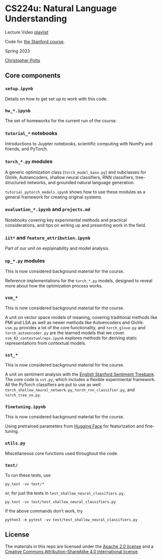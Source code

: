 # CS224u: Natural Language Understanding

Lecture Video [playlist](https://www.youtube.com/playlist?list=PLoROMvodv4rOwvldxftJTmoR3kRcWkJBp)

Code for [the Stanford course](http://web.stanford.edu/class/cs224u/).

Spring 2023

[Christopher Potts](http://web.stanford.edu/~cgpotts/)


## Core components


### `setup.ipynb`

Details on how to get set up to work with this code.


### `hw_*.ipynb`

The set of homeworks for the current run of the course.


### `tutorial_*` notebooks

Introductions to Juypter notebooks, scientific computing with NumPy and friends, and PyTorch.


### `torch_*.py` modules

A generic optimization class (`torch_model_base.py`) and subclasses for GloVe, Autoencoders, shallow neural classifiers, RNN classifiers, tree-structured networks, and grounded natural language generation.

`tutorial_pytorch_models.ipynb` shows how to use these modules as a general framework for creating original systems.


### `evaluation_*.ipynb` and `projects.md`

Notebooks covering key experimental methods and practical considerations, and tips on writing up and presenting work in the field.


### `iit*` and `feature_attribution.ipynb`

Part of our unit on explainability and model analysis.


### `np_*.py` modules

This is now considered background material for the course.

Reference implementations for the `torch_*.py` models, designed to reveal more about how the optimization process works.


### `vsm_*`

This is now considered background material for the course.

A unit on vector space models of meaning, covering traditional methods like PMI and LSA as well as newer methods like Autoencoders and GloVe. `vsm.py` provides a lot of the core functionality, and `torch_glove.py` and `torch_autoencoder.py` are the learned models that we cover. `vsm_03_contextualreps.ipynb` explores methods for deriving static representations from contextual models.


### `sst_*`

This is now considered background material for the course.

A unit on sentiment analysis with the [English Stanford Sentiment Treebank](https://nlp.stanford.edu/sentiment/treebank.html). The core code is `sst.py`, which includes a flexible experimental framework. All the PyTorch classifiers are put to use as well: `torch_shallow_neural_network.py`, `torch_rnn_classifier.py`, and `torch_tree_nn.py`.


### `finetuning.ipynb`

This is now considered background material for the course.

Using pretrained parameters from [Hugging Face](https://huggingface.co) for featurization and fine-tuning.


### `utils.py`

Miscellaneous core functions used throughout the code.


### `test/`

To run these tests, use

```py.test -vv test/*```

or, for just the tests in `test_shallow_neural_classifiers.py`,

```py.test -vv test/test_shallow_neural_classifiers.py```

If the above commands don't work, try

```python3 -m pytest -vv test/test_shallow_neural_classifiers.py```


## License

The materials in this repo are licensed under the [Apache 2.0 license](LICENSE) and a [Creative Commons Attribution-ShareAlike 4.0 International license](http://creativecommons.org/licenses/by-sa/4.0/).

